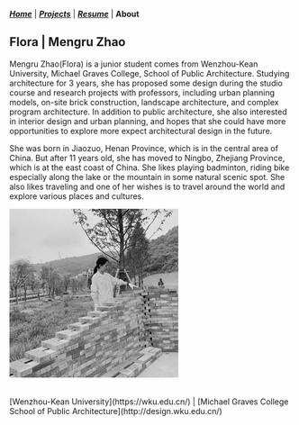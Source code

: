 ***[Home](https://ZMRFlora.github.io/Portfolio/index)*** | ***[Projects](https://ZMRFlora.github.io/Portfolio/Projects)*** | ***[Resume](https://ZMRFlora.github.io/Portfolio/Resume)*** | **About** 
<br>

## Flora | Mengru Zhao

Mengru Zhao(Flora) is a junior student comes from Wenzhou-Kean University, Michael Graves College, School of Public Architecture. Studying architecture for 3 years, she has proposed some design during the studio course and research projects with professors, including urban planning models, on-site brick construction, landscape architecture, and complex program architecture. In addition to public architecture, she also interested in interior design and urban planning, and hopes that she could have more opportunities to explore more expect architectural design in the future.

She was born in Jiaozuo, Henan Province, which is in the central area of China. But after 11 years old, she has moved to Ningbo, Zhejiang Province, which is at the east coast of China. She likes playing badminton, riding bike especially along the lake or the mountain in some natural scenic spot. She also likes traveling and one of her wishes is to travel around the world and explore various places and cultures. 

![Image](https://github.com/ZMRFlora/Portfolio/blob/gh-pages/Images/self-photo-gif.gif?raw=true)

<br>
[Wenzhou-Kean University](https://wku.edu.cn/) | [Michael Graves College<br/>
School of Public Architecture](http://design.wku.edu.cn/)<br/>
